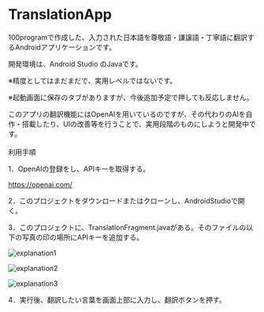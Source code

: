 # TranslationApp
100programで作成した、入力された日本語を尊敬語・謙譲語・丁寧語に翻訳するAndroidアプリケーションです。

開発環境は、Android Studio のJavaです。

※精度としてはまだまだで、実用レベルではないです。

※起動画面に保存のタブがありますが、今後追加予定で押しても反応しません。

このアプリの翻訳機能にはOpenAIを用いているのですが、その代わりのAIを自作・搭載したり、UIの改善等を行うことで、実用段階のものにしようと開発中です。
<br><br>
利用手順

1．OpenAIの登録をし、APIキーを取得する。

https://openai.com/

2．このプロジェクトをダウンロードまたはクローンし、AndroidStudioで開く。

3．このプロジェクトに、TranslationFragment.javaがある。そのファイルの以下の写真の印の場所にAPIキーを追加する。

![explanation1](https://user-images.githubusercontent.com/101786527/205429806-418ba38b-52a6-40be-a9b3-71ba50c11e1a.png)

![explanation2](https://user-images.githubusercontent.com/101786527/205429810-c06efce0-db32-4e94-9620-02be64da3c29.png)

![explanation3](https://user-images.githubusercontent.com/101786527/205429815-9ce85233-02d7-4c4b-bfb8-f49809a82714.png)


4．実行後、翻訳したい言葉を画面上部に入力し、翻訳ボタンを押す。
